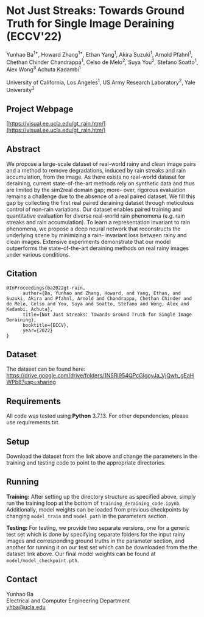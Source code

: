# Not Just Streaks: Towards Ground Truth for Single Image Deraining (ECCV'22)
Yunhao Ba<sup>1*</sup>, Howard Zhang<sup>1*</sup>, Ethan Yang<sup>1</sup>, Akira Suzuki<sup>1</sup>, Arnold Pfahnl<sup>1</sup>, Chethan Chinder Chandrappa<sup>1</sup>, Celso de Melo<sup>2</sup>, Suya You<sup>2</sup>, Stefano Soatto<sup>1</sup>, Alex Wong<sup>3</sup> Achuta Kadambi<sup>1</sup>

University of California, Los Angeles<sup>1</sup>, US Army Research Laboratory<sup>2</sup>, Yale University<sup>3</sup>

## Project Webpage
[https://visual.ee.ucla.edu/gt_rain.htm/](https://visual.ee.ucla.edu/gt_rain.htm/)

## Abstract
We propose a large-scale dataset of real-world rainy and clean image pairs and a method to remove degradations, induced by rain streaks and rain accumulation, from the image. As there exists no real-world dataset for deraining, current state-of-the-art methods rely on synthetic data and thus are limited by the sim2real domain gap; more- over, rigorous evaluation remains a challenge due to the absence of a real paired dataset. We fill this gap by collecting the first real paired deraining dataset through meticulous control of non-rain variations. Our dataset enables paired training and quantitative evaluation for diverse real-world rain phenomena (e.g. rain streaks and rain accumulation). To learn a representation invariant to rain phenomena, we propose a deep neural network that reconstructs the underlying scene by minimizing a rain- invariant loss between rainy and clean images. Extensive experiments demonstrate that our model outperforms the state-of-the-art deraining methods on real rainy images under various conditions.

## Citation

```
@InProceedings{ba2022gt-rain,
      author={Ba, Yunhao and Zhang, Howard, and Yang, Ethan, and Suzuki, Akira and Pfahnl, Arnold and Chandrappa, Chethan Chinder and de Melo, Celso and You, Suya and Soatto, Stefano and Wong, Alex and Kadambi, Achuta},
      title={Not Just Streaks: Towards Ground Truth for Single Image Deraining},
      booktitle={ECCV},
      year={2022}
}
```

## Dataset
The dataset can be found here:
https://drive.google.com/drive/folders/1NSRl954QPcGIgoyJa_VjQwh_gEaHWPb8?usp=sharing

## Requirements
All code was tested using **Python** 3.7.13. For other dependencies, please use requirements.txt.

## Setup
Download the dataset from the link above and change the parameters in the training and testing code to point to the appropriate directories.  

## Running
**Training:** After setting up the directory structure as specified above, simply run the training loop at the bottom of ```training_deraining_code.ipynb```. Additionally, model weights can be loaded from previous checkpoints by changing ```model_train``` and ```model_path``` in the parameters section.

**Testing:** For testing, we provide two separate versions, one for a generic test set which is done by specifying separate folders for the input rainy images and corresponding ground truths in the parameter section, and another for running it on our test set which can be downloaded from the the dataset link above. Our final model weights can be found at ```model/model_checkpoint.pth```.

## Contact
Yunhao Ba</br>
Electrical and Computer Engineering Department</br>
yhba@ucla.edu
